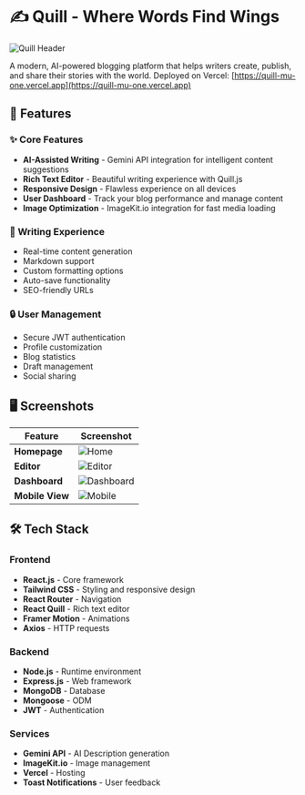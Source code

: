 # ✍️ Quill - Where Words Find Wings

![Quill Header](https://ik.imagekit.io/your-imagekit-id/quill-header.png)

A modern, AI-powered blogging platform that helps writers create, publish, and share their stories with the world. Deployed on Vercel: [https://quill-mu-one.vercel.app](https://quill-mu-one.vercel.app)

## 🌟 Features

### ✨ Core Features
- **AI-Assisted Writing** - Gemini API integration for intelligent content suggestions
- **Rich Text Editor** - Beautiful writing experience with Quill.js
- **Responsive Design** - Flawless experience on all devices
- **User Dashboard** - Track your blog performance and manage content
- **Image Optimization** - ImageKit.io integration for fast media loading

### 🎨 Writing Experience
- Real-time content generation
- Markdown support
- Custom formatting options
- Auto-save functionality
- SEO-friendly URLs

### 🔒 User Management
- Secure JWT authentication
- Profile customization
- Blog statistics
- Draft management
- Social sharing

## 🖥️ Screenshots

| Feature | Screenshot |
|---------|------------|
| **Homepage** | ![Home](https://ik.imagekit.io/your-imagekit-id/home.png) |
| **Editor** | ![Editor](https://ik.imagekit.io/your-imagekit-id/editor.png) |
| **Dashboard** | ![Dashboard](https://ik.imagekit.io/your-imagekit-id/dashboard.png) |
| **Mobile View** | ![Mobile](https://ik.imagekit.io/your-imagekit-id/mobile.png) |

## 🛠️ Tech Stack

### Frontend
- **React.js** - Core framework
- **Tailwind CSS** - Styling and responsive design
- **React Router** - Navigation
- **React Quill** - Rich text editor
- **Framer Motion** - Animations
- **Axios** - HTTP requests

### Backend
- **Node.js** - Runtime environment
- **Express.js** - Web framework
- **MongoDB** - Database
- **Mongoose** - ODM
- **JWT** - Authentication

### Services
- **Gemini API** - AI Description generation
- **ImageKit.io** - Image management
- **Vercel** - Hosting
- **Toast Notifications** - User feedback
